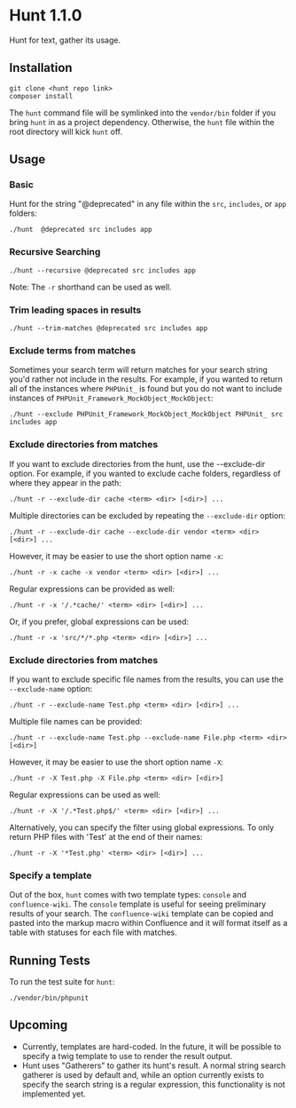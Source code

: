 # Hunt 1.1.0

Hunt for text, gather its usage.

## Installation

```
git clone <hunt repo link>
composer install
```

The `hunt` command file will be symlinked into the `vendor/bin` folder if you bring `hunt` in as a
project dependency. Otherwise, the `hunt` file within the root directory will kick `hunt` off.

## Usage

### Basic

Hunt for the string "@deprecated" in any file within the `src`, `includes`, or `app` folders:

`./hunt  @deprecated src includes app`

### Recursive Searching
`./hunt --recursive @deprecated src includes app`

Note: The `-r` shorthand can be used as well.

### Trim leading spaces in results
`./hunt --trim-matches @deprecated src includes app`

### Exclude terms from matches

Sometimes your search term will return matches for your search string you'd rather not include in the results.
For example, if you wanted to return all of the instances where `PHPUnit_` is found but you do not want to include
instances of `PHPUnit_Framework_MockObject_MockObject`:

`./hunt --exclude PHPUnit_Framework_MockObject_MockObject PHPUnit_ src includes app`

### Exclude directories from matches

If you want to exclude directories from the hunt, use the --exclude-dir option.
For example, if you wanted to exclude cache folders, regardless of where they appear in the path:

`./hunt -r --exclude-dir cache <term> <dir> [<dir>] ...`

Multiple directories can be excluded by repeating the `--exclude-dir` option:

`./hunt -r --exclude-dir cache --exclude-dir vendor <term> <dir> [<dir>] ...`

However, it may be easier to use the short option name `-x`:

`./hunt -r -x cache -x vendor <term> <dir> [<dir>] ...`

Regular expressions can be provided as well:

`./hunt -r -x '/.*cache/' <term> <dir> [<dir>] ...`

Or, if you prefer, global expressions can be used:

`./hunt -r -x 'src/*/*.php <term> <dir> [<dir>] ...`

### Exclude directories from matches

If you want to exclude specific file names from the results, you can use the `--exclude-name` option:

`./hunt -r --exclude-name Test.php <term> <dir> [<dir>] ...`

Multiple file names can be provided:

`./hunt -r --exclude-name Test.php --exclude-name File.php <term> <dir> [<dir>]`

However, it may be easier to use the short option name `-X`:

`./hunt -r -X Test.php -X File.php <term> <dir> [<dir>]`

Regular expressions can be used as well:

`./hunt -r -X '/.*Test.php$/' <term> <dir> [<dir>] ...`

Alternatively, you can specify the filter using global expressions. To only return PHP files with 'Test' at the
end of their names:

`./hunt -r -X '*Test.php' <term> <dir> [<dir>] ...`

### Specify a template

Out of the box, `hunt` comes with two template types: `console` and `confluence-wiki`. The `console` template is useful
for seeing preliminary results of your search. The `confluence-wiki` template can be copied and pasted into the markup
macro within Confluence and it will format itself as a table with statuses for each file with matches.

## Running Tests

To run the test suite for `hunt`:

```
./vendor/bin/phpunit
```

## Upcoming

 - Currently, templates are hard-coded. In the future, it will be possible to specify a twig template to use to render the
result output.
 - Hunt uses "Gatherers" to gather its hunt's result. A normal string search gatherer is used by default and, while an
   option currently exists to specify the search string is a regular expression, this functionality is not
   implemented yet.
